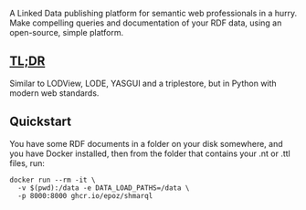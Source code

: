 A Linked Data publishing platform for semantic web professionals in a hurry.
Make compelling queries and documentation of your RDF data, using an open-source, simple platform.

## [TL;DR](https://en.wikipedia.org/wiki/TL;DR)

Similar to LODView, LODE, YASGUI and a triplestore, but in Python with modern web standards.

## Quickstart

You have some RDF documents in a folder on your disk somewhere, and you have Docker installed, then from the folder that contains your .nt or .ttl files, run:

```shell
docker run --rm -it \
  -v $(pwd):/data -e DATA_LOAD_PATHS=/data \
  -p 8000:8000 ghcr.io/epoz/shmarql
```
